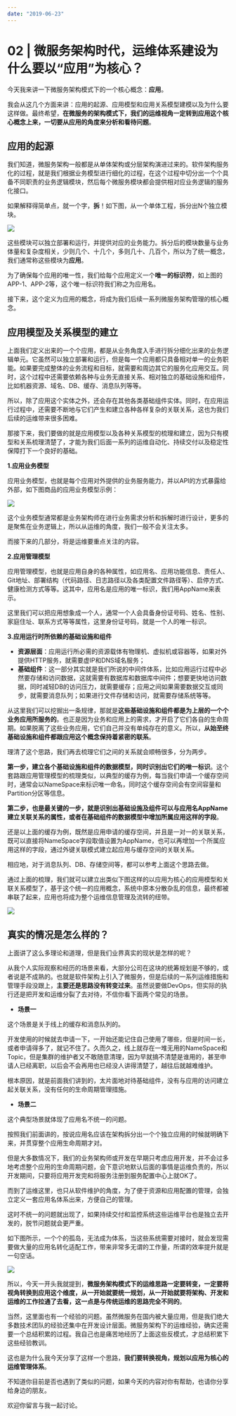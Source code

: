 ```yaml
---
date: "2019-06-23"
---  
```

      
# 02 | 微服务架构时代，运维体系建设为什么要以“应用”为核心？
今天我来讲一下微服务架构模式下的一个核心概念：**应用**。

我会从这几个方面来讲：应用的起源、应用模型和应用关系模型建模以及为什么要这样做。最终希望，**在微服务的架构模式下，我们的运维视角一定转到应用这个核心概念上来，一切要从应用的角度来分析和看待问题**。

## 应用的起源

我们知道，微服务架构一般都是从单体架构或分层架构演进过来的。软件架构服务化的过程，就是我们根据业务模型进行细化的过程，在这个过程中切分出一个个具备不同职责的业务逻辑模块，然后每个微服务模块都会提供相对应业务逻辑的服务化接口。

如果解释得简单点，就一个字，**拆**！如下图，从一个单体工程，拆分出N个独立模块。

![](./httpsstatic001geekbangorgresourceimage7ecc7e4da0c4778c834bfa67aa402c7613cc.png)

这些模块可以独立部署和运行，并提供对应的业务能力。拆分后的模块数量与业务体量和复杂度相关，少则几个、十几个，多则几十、几百个，所以为了统一概念，我们通常称这些模块为**应用**。

为了确保每个应用的唯一性，我们给每个应用定义一个**唯一的标识符**，如上图的APP-1、APP-2等，这个唯一标识符我们称之为应用名。

接下来，这个定义为应用的概念，将成为我们后续一系列微服务架构管理的核心概念。

<!-- [[[read_end]]] -->

## 应用模型及关系模型的建立

上面我们定义出来的一个个应用，都是从业务角度入手进行拆分细化出来的业务逻辑单元。它虽然可以独立部署和运行，但是每一个应用都只具备相对单一的业务职能。如果要完成整体的业务流程和目标，就需要和周边其它的服务化应用交互。同时，这个过程中还需要依赖各种与业务无直接关系、相对独立的基础设施和组件，比如机器资源、域名、DB、缓存、消息队列等等。

所以，除了应用这个实体之外，还会存在其他各类基础组件实体。同时，在应用运行过程中，还需要不断地与它们产生和建立各种各样复杂的关联关系，这也为我们后续的运维带来很多困难。

那接下来，我们要做的就是应用模型以及各种关系模型的梳理和建立，因为只有模型和关系梳理清楚了，才能为我们后面一系列的运维自动化、持续交付以及稳定性保障打下一个良好的基础。

**1.应用业务模型**

应用业务模型，也就是每个应用对外提供的业务服务能力，并以API的方式暴露给外部，如下图商品的应用业务模型示例：

![](./httpsstatic001geekbangorgresourceimagebc0cbc986fb73a5632e560ba7d3be981810c.png)

这个业务模型通常都是业务架构师在进行业务需求分析和拆解时进行设计，更多的是聚焦在业务逻辑上，所以从运维的角度，我们一般不会关注太多。

而接下来的几部分，将是运维要重点关注的内容。

**2.应用管理模型**

应用管理模型，也就是应用自身的各种属性，如应用名、应用功能信息、责任人、Git地址、部署结构（代码路径、日志路径以及各类配置文件路径等）、启停方式、健康检测方式等等。这其中，应用名是应用的唯一标识，我们用AppName来表示。

这里我们可以把应用想象成一个人，通常一个人会具备身份证号码、姓名、性别、家庭住址、联系方式等等属性，这里身份证号码，就是一个人的唯一标识。

**3.应用运行时所依赖的基础设施和组件**

* **资源层面**：应用运行所必需的资源载体有物理机、虚拟机或容器等，如果对外提供HTTP服务，就需要虚IP和DNS域名服务；
* **基础组件**：这一部分其实就是我们所说的中间件体系，比如应用运行过程中必然要存储和访问数据，这就需要有数据库和数据库中间件；想要更快地访问数据，同时减轻DB的访问压力，就需要缓存；应用之间如果需要数据交互或同步，就需要消息队列；如果进行文件存储和访问，就需要存储系统等等。

从这里我们可以挖掘出一条规律，那就是**这些基础设施和组件都是为上层的一个个业务应用所服务的**。也正是因为业务和应用上的需求，才开启了它们各自的生命周期。如果脱离了这些业务应用，它们自己并没有单纯存在的意义。所以，**从始至终基础设施和组件都跟应用这个概念保持着紧密的联系**。

理清了这个思路，我们再去梳理它们之间的关系就会顺畅很多，分为两步。

**第一步，建立各个基础设施和组件的数据模型，同时识别出它们的唯一标识**。这个套路跟应用管理模型的梳理类似，以典型的缓存为例，每当我们申请一个缓存空间时，通常会以NameSpace来标识唯一命名，同时这个缓存空间会有空间容量和Partition分区等信息。

**第二步，也是最关键的一步，就是识别出基础设施及组件可以与应用名AppName建立关联关系的属性，或者在基础组件的数据模型中增加所属应用这样的字段**。

还是以上面的缓存为例，既然是应用申请的缓存空间，并且是一对一的关联关系，既可以直接将NameSpace字段取值设置为AppName，也可以再增加一个所属应用这样的字段，通过外键关联模式建立起应用与缓存空间的关联关系。

相应地，对于消息队列、DB、存储空间等，都可以参考上面这个思路去做。

通过上面的梳理，我们就可以建立出类似下图这样的以应用为核心的应用模型和关联关系模型了，基于这个统一的应用概念，系统中原本分散杂乱的信息，最终都被串联了起来，应用也将成为整个运维信息管理及流转的纽带。

![](./httpsstatic001geekbangorgresourceimage9a749a926d2829eed2524ba0f6af6475a174.png)

## 真实的情况是怎么样的？

上面讲了这么多理论和道理，但是我们业界真实的现状是怎样的呢？

从我个人实际观察和经历的场景来看，大部分公司在这块的统筹规划是不够的，或者说是不成熟的。也就是软件架构上引入了微服务，但是后续的一系列运维措施和管理手段没跟上，**主要还是思路没有转变过来**。虽然说要做DevOps，但实际的执行还是把开发和运维分裂了去对待，不信你看下面两个常见的场景。

* **场景一**

这个场景是关于线上的缓存和消息队列的。

开发使用的时候就去申请一下，一开始还能记住自己使用了哪些，但是时间一长，或者申请得多了，就记不住了。久而久之，线上就存在一堆无用的NameSpace和Topic，但是集群的维护者又不敢随意清理，因为早就搞不清楚是谁用的，甚至申请人已经离职，以后会不会再用也已经没人讲得清楚了，越往后就越难维护。

根本原因，就是前面我们讲到的，太片面地对待基础组件，没有与应用的访问建立起关联关系，没有任何的生命周期管理措施。

* **场景二**

这个典型场景就体现了应用名不统一的问题。

按照我们前面讲的，按说应用名应该在架构拆分出一个个独立应用的时候就明确下来，并贯穿整个应用生命周期才对。

但是大多数情况下，我们的业务架构师或开发在早期只考虑应用开发，并不会过多地考虑整个应用的生命周期问题，会下意识地默认后面的事情是运维负责的，所以开发期间，只要将应用开发完和将服务注册到服务配置中心上就OK了。

而到了运维这里，也只从软件维护的角度，为了便于资源和应用配置的管理，会独立定义一套应用名体系出来，方便自己的管理。

这时不统一的问题就出现了，如果持续交付和监控系统这些运维平台也是独立去开发的，脱节问题就会更严重。

如下图所示，一个个的孤岛，无法成为体系，当这些系统需要对接时，就会发现需要做大量的应用名转化适配工作，带来非常多无谓的工作量，所谓的效率提升就是一句空话。

![](./httpsstatic001geekbangorgresourceimage8fed8f0601d91a1d6d795d31fb62d6c038ed.png)

所以，今天一开头我就提到，**微服务架构模式下的运维思路一定要转变，一定要将视角转换到应用这个维度，从一开始就要统一规划，从一开始就要将架构、开发和运维的工作拉通了去看，这一点是与传统运维的思路完全不同的**。

当然，这里面也有一个经验的问题。虽然微服务在国内被大量应用，但是我们绝大多数技术团队的经验还集中在开发设计层面。微服务架构下的运维经验，确实还需要一个总结积累的过程。我自己也是痛苦地经历了上面这些反模式，才总结积累下这些经验教训。

这也是为什么我今天分享了这样一个思路，**我们要转换视角，规划以应用为核心的运维管理体系**。

不知道你目前是否也遇到了类似的问题，如果今天的内容对你有帮助，也请你分享给身边的朋友。

欢迎你留言与我一起讨论。